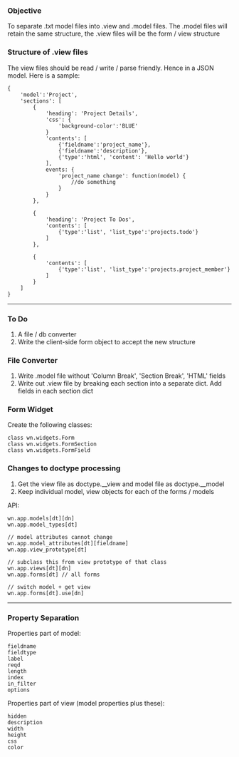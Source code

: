### Objective

To separate .txt model files into .view and .model files. The .model files will retain the same structure, the .view files will be the form / view structure

### Structure of .view files

The view files should be read / write / parse friendly. Hence in a JSON model. Here is a sample:

	{
		'model':'Project',
		'sections': [
			{
				'heading': 'Project Details',
				'css': {
					'background-color':'BLUE'
				}
				'contents': [
					{'fieldname':'project_name'},
					{'fieldname':'description'},
					{'type':'html', 'content': 'Hello world'}
				],
				events: {
					'project_name change': function(model) {
						//do something
					}
				}
			}, 
	
			{
				'heading': 'Project To Dos',
				'contents': [
					{'type':'list', 'list_type':'projects.todo'}
				]
			},
	
			{
				'contents': [
					{'type':'list', 'list_type':'projects.project_member'}
				]
			}
		]
	}

***
### To Do

1. A file / db converter
2. Write the client-side form object to accept the new structure

### File Converter

1. Write .model file without 'Column Break', 'Section Break', 'HTML' fields
2. Write out .view file by breaking each section into a separate dict. Add fields in each section dict

### Form Widget

Create the following classes:
    
    class wn.widgets.Form
    class wn.widgets.FormSection
    class wn.widgets.FormField

### Changes to doctype processing

1. Get the view file as doctype.__view and model file as doctype.__model
2. Keep individual model, view objects for each of the forms / models

API:
        
    wn.app.models[dt][dn]
    wn.app.model_types[dt]
    
    // model attributes cannot change
    wn.app.model_attributes[dt][fieldname]
    wn.app.view_prototype[dt]
    
    // subclass this from view prototype of that class 
    wn.app.views[dt][dn] 
    wn.app.forms[dt] // all forms
    
    // switch model + get view
    wn.app.forms[dt].use[dn] 
    
***
### Property Separation

Properties part of model:

    fieldname
    fieldtype
    label
    reqd
    length
    index
    in_filter
    options

Properties part of view (model properties plus these):

    hidden
    description
    width
    height
    css
    color
